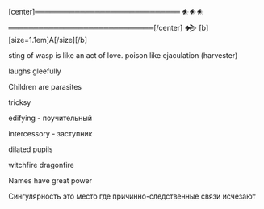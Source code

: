 [center]═════════════════════════════ 𒀭𒀭𒀭 ═════════════════════════════[/center]
𒄈 [b][size=1.1em]A[/size][/b]

sting of wasp is like an act of love. poison like ejaculation (harvester)

laughs gleefully

Children are parasites

tricksy

edifying - поучительный

intercessory - заступник


dilated pupils


witchfire
dragonfire

Names have great power


Сингулярность это место где причинно-следственные связи исчезают